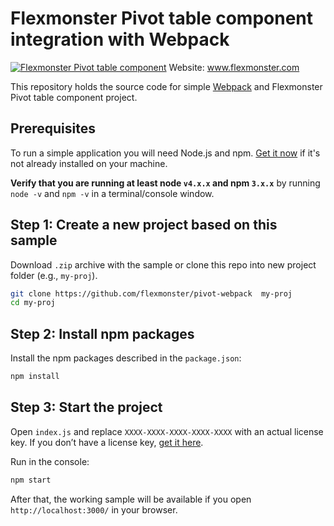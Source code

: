 # Flexmonster Pivot table component integration with Webpack
[![Flexmonster Pivot table component](https://s3.amazonaws.com/flexmonster/github/fm-github-cover.png)](http://flexmonster.com)
Website: www.flexmonster.com

This repository holds the source code for simple [Webpack](https://webpack.js.org/) and Flexmonster Pivot table component project. 

## Prerequisites

To run a simple application you will need Node.js and npm. <a href="https://docs.npmjs.com/getting-started/installing-node" target="_blank" title="Installing Node.js and updating npm">
Get it now</a> if it's not already installed on your machine.
 
**Verify that you are running at least node `v4.x.x` and npm `3.x.x`**
by running `node -v` and `npm -v` in a terminal/console window.

## Step 1: Create a new project based on this sample

Download `.zip` archive with the sample or clone this repo into new project folder (e.g., `my-proj`).
```bash
git clone https://github.com/flexmonster/pivot-webpack  my-proj
cd my-proj
```

## Step 2: Install npm packages

Install the npm packages described in the `package.json`:

```bash
npm install
```

## Step 3: Start the project
Open `index.js` and replace `XXXX-XXXX-XXXX-XXXX-XXXX` with an actual license key. If you don’t have a license key, [get it here](https://www.flexmonster.com/download-page/).

Run in the console:

```bash
npm start
```

After that, the working sample will be available if you open `http://localhost:3000/` in your browser.
